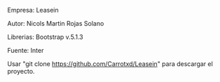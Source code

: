 Empresa: Leasein

Autor: Nicols Martin Rojas Solano

Librerias: Bootstrap v.5.1.3

Fuente: Inter

Usar "git clone https://github.com/Carrotxd/Leasein" para descargar el proyecto.
